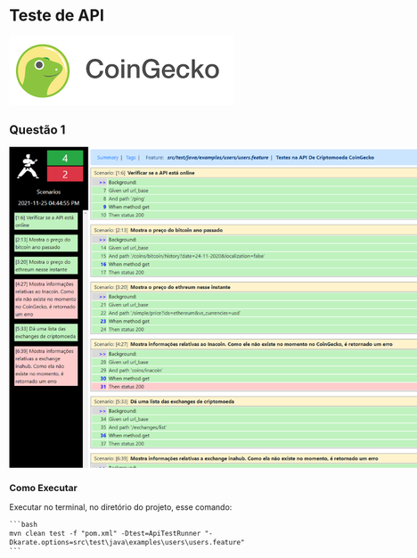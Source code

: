 # Teste de API 

<img src="img/gecko.png" style="max-width: 80vw">

## Questão 1

<img src="img/karate.png" style="max-width: 80vw">

### Como Executar

   Executar no terminal, no diretório do projeto, esse comando:
   
    ```bash
    mvn clean test -f "pom.xml" -Dtest=ApiTestRunner "-Dkarate.options=src\test\java\examples\users\users.feature"
    ```
